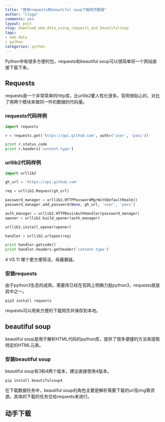 ```yaml
---
title: "使用requests和beautiful soup下载网页数据"
author: "cloga"
comments: yes
layout: post
slug: download_web_data_using_requests_and_beautifulsoup
tags:
- web data
- python
categories: python
---
```


Python中有很多方便的包，requests和beautiful soup可以很简单将一个网站直接下载下来。

## Requests

requests是一个非常简单的http库，比urllib2要人性化很多。官网很贴心的，对比了用两个模块来做同一件的数据的代码量。

### requests代码样例
```python
import requests

r = requests.get('https://api.github.com', auth=('user', 'pass'))

print r.status_code
print r.headers['content-type']
```

### urllib2代码样例
```python
import urllib2

gh_url = 'https://api.github.com'

req = urllib2.Request(gh_url)

password_manager = urllib2.HTTPPasswordMgrWithDefaultRealm()
password_manager.add_password(None, gh_url, 'user', 'pass')

auth_manager = urllib2.HTTPBasicAuthHandler(password_manager)
opener = urllib2.build_opener(auth_manager)

urllib2.install_opener(opener)

handler = urllib2.urlopen(req)

print handler.getcode()
print handler.headers.getheader('content-type')
```

4 VS 11 哪个更方便简洁，毋庸置疑。

### 安装requests

由于python3生态的成熟，需要库已经在官网上明确力挺python3，requests就是其中之一。

```ssh
pip3 install requests
```

requests可以用来方便的下载网页并保存到本地。

## beautiful soup

beautiful soup是用于解析HTML代码的python库，提供了很多便捷的方法来提取特定的HTML元素。

### 安装beautiful soup

beautiful soup有3和4两个版本，建议直接使用4版本。

```ssh
pip install beautifulsoup4
```

在下载数据任务中，beautiful soup的角色主要是解析需要下载的url及img等资源。具体的下载的任务交给requests来进行。

## 动手下载


